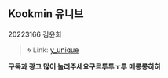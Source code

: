 ## Kookmin 유니브
20223166 김윤희
> :cyclone: Link: [y_unique][googlelink]

[googlelink]: https://y-unique.tistory.com/

**구독과 광고 많이 눌러주세요구르투투ㅜ투**
**메롱롱히히**